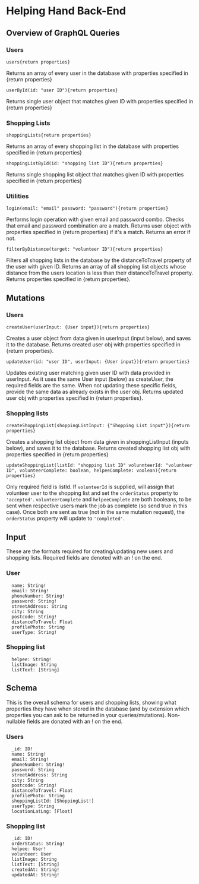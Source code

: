 # Helping Hand Back-End

## Overview of GraphQL Queries

### Users

```
users{return properties}
```

Returns an array of every user in the database with properties specified in {return properties}

```
userById(id: "user ID"){return properties}
```

Returns single user object that matches given ID with properties specified in {return properties}

### Shopping Lists

```
shoppingLists{return properties}
```

Returns an array of every shopping list in the database with properties specified in {return properties}

```
shoppingListById(id: "shopping list ID"){return properties}
```

Returns single shopping list object that matches given ID with properties specified in {return properties}

### Utilities

```
login(email: "email" password: "password"){return properties}
```

Performs login operation with given email and password combo. Checks that email and password combination are a match. Returns user object with properties specified in {return properties} if it's a match. Returns an error if not.

```
filterByDistance(target: "volunteer ID"){return properties}
```

Filters all shopping lists in the database by the distanceToTravel property of the user with given ID. 
Returns an array of all shopping list objects whose distance from the users location is less than their distanceToTravel property. Returns properties specified in {return properties}.

## Mutations

### Users

```
createUser(userInput: {User input}){return properties}
```

Creates a user object from data given in userInput (input below), and saves it to the database. Returns created user obj with properties specified in {return properties}.

```
updateUser(id: "user ID", userInput: {User input}){return properties}
```

Updates existing user matching given user ID with data provided in userInput. As it uses the same User input (below) as createUser, the required fields are the same. When not updating these specific fields, provide the same data as already exists in the user obj. Returns updated user obj with properties specified in {return properties}.

### Shopping lists

```
createShoppingList(shoppingListInput: {"Shopping List input"}){return properties}
```

Creates a shopping list object from data given in shoppingListInput (inputs below), and saves it to the database. Returns created shopping list obj with properties specified in {return properties}

```
updateShoppingList(listId: "shopping list ID" volunnteerId: "volunteer ID", volunteerComplete: boolean, helpeeComplete: voolean){return properties}
```

Only required field is listId. If `volunteerId` is supplied, will assign that volunteer user to the shopping list and set the `orderStatus` property to `'accepted'`. `volunteerComplete` and `helpeeComplete` are both booleans, to be sent when respective users mark the job as complete (so send true in this case). Once both are sent as true (not in the same mutation request), the `orderStatus` property will update to `'completed'`.

## Input

These are the formats required for creating/updating new users and shopping lists. Required fields are denoted with an ! on the end.

### User

```
  name: String!
  email: String!
  phoneNumber: String!
  password: String!
  streetAddress: String
  city: String
  postcode: String!
  distanceToTravel: Float
  profilePhoto: String
  userType: String!
```

### Shopping list

```
  helpee: String!
  listImage: String
  listText: [String]
```

## Schema

This is the overall schema for users and shopping lists, showing what properties they have when stored in the database (and by extension which properties you can ask to be returned in your queries/mutations). Non-nullable fields are donated with an ! on the end.

### Users

```
  _id: ID!
  name: String!
  email: String!
  phoneNumber: String!
  password: String
  streetAddress: String
  city: String
  postcode: String!
  distanceToTravel: Float
  profilePhoto: String
  shoppingListId: [ShoppingList!]
  userType: String
  locationLatLng: [Float]
```

### Shopping list

```
  _id: ID!
  orderStatus: String!
  helpee: User!
  volunteer: User
  listImage: String
  listText: [String]
  createdAt: String!
  updatedAt: String!
```
